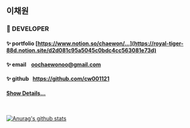 ## 이채원

### 🌱 DEVELOPER

>

#### ✨ **portfolio** [https://www.notion.so/chaewon/...](https://royal-tiger-88d.notion.site/d2d081c95a5045c0bdc4cc563081e73d)

#### ✨ **email** &nbsp;&nbsp;&nbsp;oochaewonoo@gmail.com

#### ✨ **github** &nbsp;&nbsp;https://github.com/cw001121

#### [Show Details...](https://github.com/cw001121/Portfolio.Chaewon)

<br/>

[![Anurag's github stats](https://github-readme-stats.vercel.app/api?username=cw001121)](https://github.com/cw001121/cw001121)
